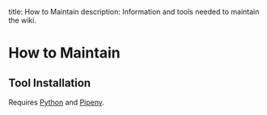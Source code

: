title: How to Maintain
description: Information and tools needed to maintain the wiki.

# How to Maintain

## Tool Installation

Requires [Python](/tools/python) and [Pipenv](/tools/python/#pipenv).

